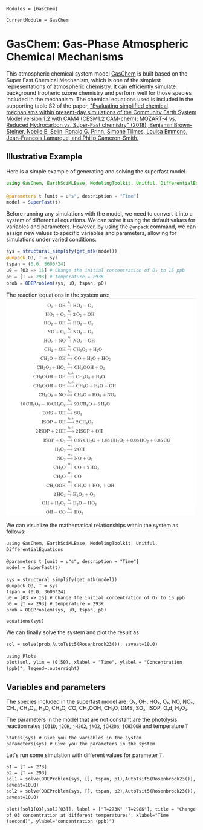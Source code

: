 ```@autodocs
Modules = [GasChem]
```

```@meta
CurrentModule = GasChem
```

# GasChem: Gas-Phase Atmospheric Chemical Mechanisms

This atmospheric chemical system model [GasChem](https://github.com/EarthSciML/GasChem.jl) is built based on the Super Fast Chemical Mechanism, which is one of the simplest representations of atmospheric chemistry. It can efficiently simulate background tropheric ozone chemistry and perform well for those species included in the mechanism. The chemical equations used is included in the supporting table S2 of the paper,
["Evaluating simplified chemical mechanisms within present-day simulations of the Community Earth System Model version 1.2 with CAM4 (CESM1.2 CAM-chem):
MOZART-4 vs. Reduced Hydrocarbon vs. Super-Fast chemistry" (2018), Benjamin Brown-Steiner, Noelle E. Selin, Ronald G. Prinn, Simone Tilmes, Louisa Emmons, Jean-François Lamarque, and Philip Cameron-Smith.](https://gmd.copernicus.org/articles/11/4155/2018/)


## Illustrative Example
Here is a simple example of generating and solving the superfast model. 
```julia
using GasChem, EarthSciMLBase, ModelingToolkit, Unitful, DifferentialEquations

@parameters t [unit = u"s", description = "Time"]
model = SuperFast(t)
```

Before running any simulations with the model, we need to convert it into a system of differential equations. We can solve it using the default values for variables and parameters. However, by using the ```@unpack``` command, we can assign new values to specific variables and parameters, allowing for simulations under varied conditions.

```julia
sys = structural_simplify(get_mtk(model))
@unpack O3, T = sys
tspan = (0.0, 3600*24)
u0 = [O3 => 15] # Change the initial concentration of O₃ to 15 ppb
p0 = [T => 293] # temperature = 293K
prob = ODEProblem(sys, u0, tspan, p0)
```
The reaction equations in the system are: 
![Chemical Network Graph](chemicalreactions.png)

We can visualize the mathematical relationships within the system as follows:
```@setup 1
using GasChem, EarthSciMLBase, ModelingToolkit, Unitful, DifferentialEquations

@parameters t [unit = u"s", description = "Time"]
model = SuperFast(t)

sys = structural_simplify(get_mtk(model))
@unpack O3, T = sys
tspan = (0.0, 3600*24)
u0 = [O3 => 15] # Change the initial concentration of O₃ to 15 ppb
p0 = [T => 293] # temperature = 293K
prob = ODEProblem(sys, u0, tspan, p0)
```

```@example 1
equations(sys)
```
We can finally solve the system and plot the result as

```@example 1
sol = solve(prob,AutoTsit5(Rosenbrock23()), saveat=10.0)

using Plots
plot(sol, ylim = (0,50), xlabel = "Time", ylabel = "Concentration (ppb)", legend=:outerright)
```

## Variables and parameters
The species included in the superfast model are: O₃, OH, HO₂, O₂, NO, NO₂, CH₄, CH₃O₂, H₂O, CH₂O, CO, CH₃OOH, CH₃O, DMS, SO₂, ISOP, O₁d, H₂O₂.

The parameters in the model that are not constant are the photolysis reaction rates ```jO31D```, ```j2OH```, ```jH2O2```, ```jNO2```, ```jCH2Oa```, ```jCH3OOH``` and temperature ```T```
```@julia
states(sys) # Give you the variables in the system
parameters(sys) # Give you the parameters in the system
```

Let's run some simulation with different values for parameter ```T```.
```@example 1
p1 = [T => 273]
p2 = [T => 298]
sol1 = solve(ODEProblem(sys, [], tspan, p1),AutoTsit5(Rosenbrock23()), saveat=10.0)
sol2 = solve(ODEProblem(sys, [], tspan, p2),AutoTsit5(Rosenbrock23()), saveat=10.0)

plot([sol1[O3],sol2[O3]], label = ["T=273K" "T=298K"], title = "Change of O3 concentration at different temperatures", xlabel="Time (second)", ylabel="concentration (ppb)")
```